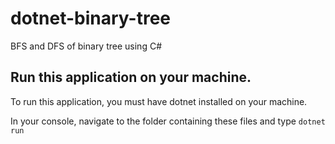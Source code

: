 # dotnet-binary-tree
BFS and DFS of binary tree using C#

## Run this application on your machine.
To run this application, you must have dotnet installed on your machine.

In your console, navigate to the folder containing these files and type `dotnet run`
